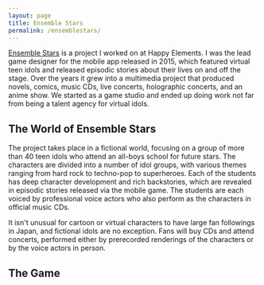 ```yaml
---
layout: page
title: Ensemble Stars
permalink: /ensemblestars/
---
```


[Ensemble Stars](https://stars.happyelements.co.jp) is a project I worked on at Happy Elements. I was the lead game designer for the mobile app released in 2015, which featured virtual teen idols and released episodic stories about their lives on and off the stage. Over the years it grew into a multimedia project that produced novels, comics, music CDs, live concerts, holographic concerts, and an anime show. We started as a game studio and ended up doing work not far from being a talent agency for virtual idols.

## The World of Ensemble Stars

The project takes place in a fictional world, focusing on a group of more than 40 teen idols who attend an all-boys school for future stars. The characters are divided into a number of idol groups, with various themes ranging from hard rock to techno-pop to superheroes. Each of the students has deep character development and rich backstories, which are revealed in episodic stories released via the mobile game. The students are each voiced by professional voice actors who also perform as the characters in official music CDs.

It isn't unusual for cartoon or virtual characters to have large fan followings in Japan, and fictional idols are no exception. Fans will buy CDs and attend concerts, performed either by prerecorded renderings of the characters or by the voice actors in person.

## The Game

